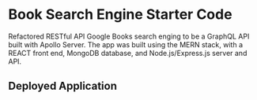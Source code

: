 # Book Search Engine Starter Code
Refactored RESTful API Google Books search enging to be a GraphQL API built with Apollo Server. The app was built using the MERN stack, with a REACT front end, MongoDB database, and Node.js/Express.js server and API. 

## Deployed Application

